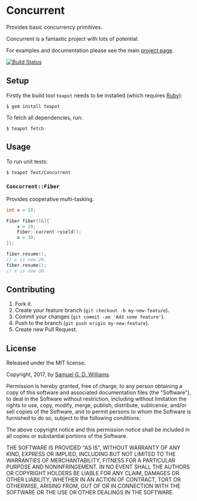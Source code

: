 # Concurrent

Provides basic concurrency primitives.

Concurrent is a fantastic project with lots of potential.

For examples and documentation please see the main [project page][1].

[1]: http://teapot.nz/

[![Build Status](https://travis-ci.org/kurocha/concurrent.svg?branch=master)](https://travis-ci.org/kurocha/concurrent)

## Setup

Firstly the build tool `teapot` needs to be installed (which requires [Ruby][2]):

	$ gem install teapot

To fetch all dependencies, run:

	$ teapot fetch

[2]: http://www.ruby-lang.org/en/downloads/

## Usage

To run unit tests:

	$ teapot Test/Concurrent

### `Concurrent::Fiber`

Provides cooperative multi-tasking.

```c++
int x = 10;

Fiber fiber([&]{
	x = 20;
	Fiber::current->yield();
	x = 30;
});

fiber.resume();
// x is now 20.
fiber.resume();
// x is now 30.
```

## Contributing

1. Fork it.
2. Create your feature branch (`git checkout -b my-new-feature`).
3. Commit your changes (`git commit -am 'Add some feature'`).
4. Push to the branch (`git push origin my-new-feature`).
5. Create new Pull Request.

## License

Released under the MIT license.

Copyright, 2017, by [Samuel G. D. Williams](http://www.codeotaku.com/samuel-williams).

Permission is hereby granted, free of charge, to any person obtaining a copy
of this software and associated documentation files (the "Software"), to deal
in the Software without restriction, including without limitation the rights
to use, copy, modify, merge, publish, distribute, sublicense, and/or sell
copies of the Software, and to permit persons to whom the Software is
furnished to do so, subject to the following conditions:

The above copyright notice and this permission notice shall be included in
all copies or substantial portions of the Software.

THE SOFTWARE IS PROVIDED "AS IS", WITHOUT WARRANTY OF ANY KIND, EXPRESS OR
IMPLIED, INCLUDING BUT NOT LIMITED TO THE WARRANTIES OF MERCHANTABILITY,
FITNESS FOR A PARTICULAR PURPOSE AND NONINFRINGEMENT. IN NO EVENT SHALL THE
AUTHORS OR COPYRIGHT HOLDERS BE LIABLE FOR ANY CLAIM, DAMAGES OR OTHER
LIABILITY, WHETHER IN AN ACTION OF CONTRACT, TORT OR OTHERWISE, ARISING FROM,
OUT OF OR IN CONNECTION WITH THE SOFTWARE OR THE USE OR OTHER DEALINGS IN
THE SOFTWARE.
